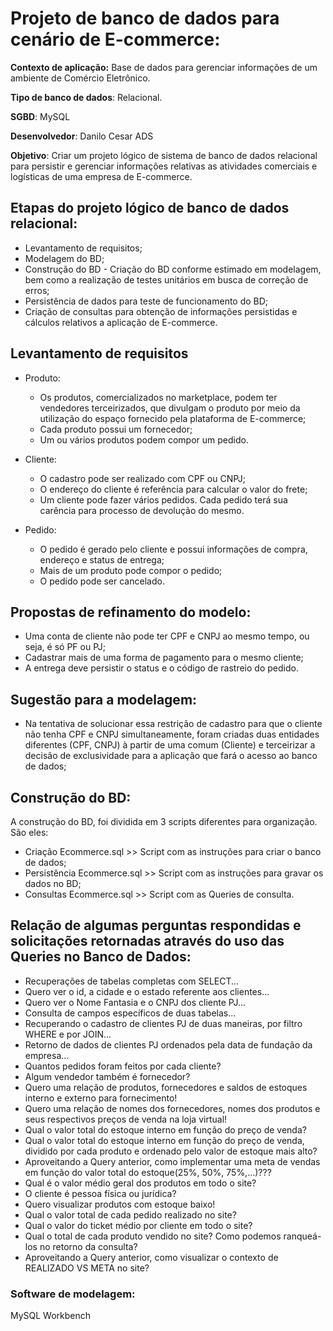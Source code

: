 # Projeto de banco de dados para cenário de E-commerce:

**Contexto de aplicação:** Base de dados para gerenciar informações de um ambiente de Comércio Eletrônico.

**Tipo de banco de dados**: Relacional.

**SGBD**: MySQL

**Desenvolvedor**: Danilo Cesar ADS

**Objetivo**: Criar um projeto lógico de sistema de banco de dados relacional para persistir e gerenciar informações relativas as atividades comerciais e logísticas de uma empresa de E-commerce.

## Etapas do projeto lógico de banco de dados relacional:

* Levantamento de requisitos;
* Modelagem do BD;
* Construção do BD - Criação do BD conforme estimado em modelagem, bem como a realização de testes unitários em busca de correção de erros;
* Persistência de dados para teste de funcionamento do BD;
* Criação de consultas para obtenção de informações persistidas e cálculos relativos a aplicação de E-commerce.



## Levantamento de requisitos

- Produto:
  - Os produtos, comercializados no marketplace, podem ter vendedores terceirizados, que divulgam o produto por meio da utilização do espaço fornecido pela plataforma de E-commerce;
  - Cada produto possui um fornecedor;
  - Um ou vários produtos podem compor um pedido.

- Cliente:
  - O cadastro pode ser realizado com CPF ou CNPJ;
  - O endereço do cliente é referência para calcular o valor do frete;
  - Um cliente pode fazer vários pedidos. Cada pedido terá sua carência para processo de devolução do mesmo.
- Pedido:
  - O pedido é gerado pelo cliente e possui informações de compra, endereço e status de entrega;
  - Mais de um produto pode compor o pedido;
  - O pedido pode ser cancelado.

## Propostas de refinamento do modelo:

- Uma conta de cliente não pode ter CPF e CNPJ ao mesmo tempo, ou seja, é só PF ou PJ;
- Cadastrar mais de uma forma de pagamento para o mesmo cliente;
- A entrega deve persistir o status e o código de rastreio do pedido.

## Sugestão para a modelagem:

* Na tentativa de solucionar essa restrição de cadastro para que o cliente não tenha CPF e CNPJ simultaneamente, foram criadas duas entidades diferentes (CPF, CNPJ) à partir de uma comum (Cliente) e terceirizar a decisão de exclusividade para a aplicação que fará o acesso ao banco de dados;

## Construção do BD:

A construção do BD, foi dividida em 3 scripts diferentes para organização. São eles:

* Criação Ecommerce.sql >> Script com as instruções para criar o banco de dados;
* Persistência Ecommerce.sql >> Script com as instruções para gravar os dados no BD;
* Consultas Ecommerce.sql >> Script com as Queries de consulta.

## Relação de algumas perguntas respondidas e solicitações retornadas através do uso das Queries no Banco de Dados:

* Recuperações de tabelas completas com SELECT...
* Quero ver o id, a cidade e o estado referente aos clientes...
* Quero ver o Nome Fantasia e o CNPJ dos cliente PJ...
* Consulta de campos específicos de duas tabelas...
* Recuperando o cadastro de clientes PJ de duas maneiras, por filtro WHERE e por JOIN...
* Retorno de dados de clientes PJ ordenados pela data de fundação da empresa...
* Quantos pedidos foram feitos por cada cliente?
* Algum vendedor também é fornecedor?
* Quero uma relação de produtos, fornecedores e saldos de estoques interno e externo para fornecimento!
* Quero uma relação de nomes dos fornecedores, nomes dos produtos e seus respectivos preços de venda na loja virtual!
* Qual o valor total do estoque interno em função do preço de venda?
* Qual o valor total do estoque interno em função do preço de venda, dividido por cada produto e ordenado pelo valor de estoque mais alto?
* Aproveitando a Query anterior, como implementar uma meta de vendas em função do valor total do estoque(25%, 50%, 75%,...)???
* Qual é o valor médio geral dos produtos em todo o site?
* O cliente é pessoa física ou jurídica?
*  Quero visualizar produtos com estoque baixo!
* Qual o valor total de cada pedido realizado no site?
* Qual o valor do ticket médio por cliente em todo o site?
* Qual o total de cada produto vendido no site? Como podemos ranqueá-los no retorno da consulta?
* Aproveitando a Query anterior, como visualizar o contexto de REALIZADO VS META no site?

### Software de modelagem:

MySQL Workbench